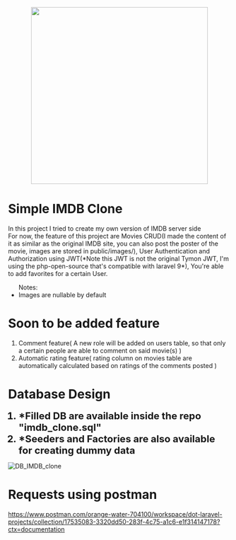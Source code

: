 <p align="center"><a href="https://laravel.com" target="_blank"><img src="https://raw.githubusercontent.com/laravel/art/master/logo-lockup/5%20SVG/2%20CMYK/1%20Full%20Color/laravel-logolockup-cmyk-red.svg" width="400"></a></p>

</hr>

<h1>Simple IMDB Clone</h1>

<p>
    In this project I tried to create my own version of IMDB server side
</br>
    For now, the feature of this project are Movies CRUD(I made the content of it as similar as the original IMDB site, you can also post the poster of the movie, images are stored in public/images/), User Authentication and Authorization using JWT(*Note this JWT is not the original Tymon JWT, I'm using the php-open-source that's compatible with laravel 9*), You're able to add favorites for a certain User.</br>

<ul>
    Notes: 
   <li>Images are nullable by default</li> 
</ul>

</p>

<h1>Soon to be added feature</h1>
<ol>
    <li>Comment feature( A new role will be added on users table, so that only a certain people are able to comment on said movie(s) )</li>
    <li>Automatic rating feature( rating column on movies table are  automatically calculated based on ratings of the comments posted )</li>
</ol>

<h1>Database Design</h1>

<ol>
    <li style="font-size:22px; font-weight:bold;">*Filled DB are available inside the repo "imdb_clone.sql"</li>
    <li style="font-size:22px; font-weight:bold;">*Seeders and Factories are also available for creating dummy data</li>
</ol>

![DB_IMDB_clone](https://user-images.githubusercontent.com/72777496/171546204-596763a8-b8fe-43e6-993c-0f99fca5cadc.png)</br>

<h1>Requests using postman</h1>

<a>https://www.postman.com/orange-water-704100/workspace/dot-laravel-projects/collection/17535083-3320dd50-283f-4c75-a1c6-e1f314147178?ctx=documentation</a>

